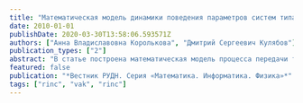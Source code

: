 ```yaml
---
title: "Математическая модель динамики поведения параметров систем типа RED"
date: 2010-01-01
publishDate: 2020-03-30T13:58:06.593571Z
authors: ["Анна Владиславовна Королькова", "Дмитрий Сергеевич Кулябов"]
publication_types: ["2"]
abstract: "В статье построена математическая модель процесса передачи трафика c регулируе- мой алгоритмом типа Random Early Detection (RED) динамической интенсивностью потока. Предложен метод определения области значений параметров RED, при которых возникают автоколебания динамических переменных модели. Проведён качественный анализ параметрических и фазовых портретов для систем с алгоритмами RED, GRED, DSRED и ARED."
featured: false
publication: "*Вестник РУДН. Серия «Математика. Информатика. Физика»*"
tags: ["rinc", "vak", "rinc"]
---
```



